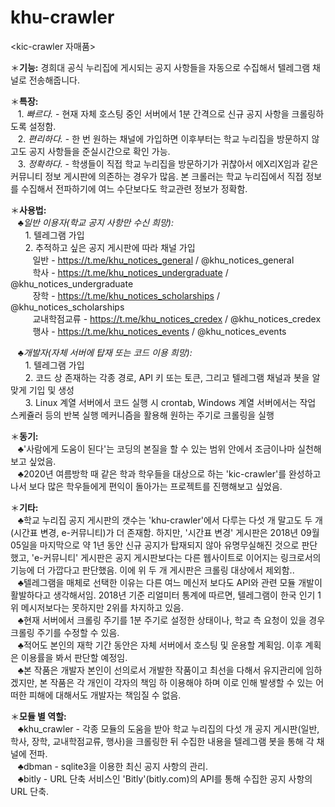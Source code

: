 # khu-crawler
<kic-crawler 자매품>

＊<b>기능:</b> 경희대 공식 누리집에 게시되는 공지 사항들을 자동으로 수집해서 텔레그램 채널로 전송해줍니다.<br>

＊<b>특장:</b><br>
&nbsp;&nbsp;&nbsp;1. <i>빠르다.</i> - 현재 자체 호스팅 중인 서버에서 1분 간격으로 신규 공지 사항을 크롤링하도록 설정함.<br>
&nbsp;&nbsp;&nbsp;2. <i>편리하다.</i> - 한 번 원하는 채널에 가입하면 이후부터는 학교 누리집을 방문하지 않고도 공지 사항들을 준실시간으로 확인 가능.<br>
&nbsp;&nbsp;&nbsp;3. <i>정확하다.</i> - 학생들이 직접 학교 누리집을 방문하기가 귀찮아서 에X리X임과 같은 커뮤니티 정보 게시판에 의존하는 경우가 많음. 본 크롤러는 학교 누리집에서 직접 정보를 수집해서 전파하기에 여느 수단보다도 학교관련 정보가 정확함.<br>

＊<b>사용법:</b><br>
   &nbsp;&nbsp;&nbsp;♣<i>일반 이용자(학교 공지 사항만 수신 희망):</i><br>
      &nbsp;&nbsp;&nbsp;&nbsp;&nbsp;&nbsp;1. 텔레그램 가입<br>
      &nbsp;&nbsp;&nbsp;&nbsp;&nbsp;&nbsp;2. 추적하고 싶은 공지 게시판에 따라 채널 가입<br>
         &nbsp;&nbsp;&nbsp;&nbsp;&nbsp;&nbsp;&nbsp;&nbsp;&nbsp;일반 - https://t.me/khu_notices_general  /  @khu_notices_general<br>
         &nbsp;&nbsp;&nbsp;&nbsp;&nbsp;&nbsp;&nbsp;&nbsp;&nbsp;학사 - https://t.me/khu_notices_undergraduate  /  @khu_notices_undergraduate<br>
         &nbsp;&nbsp;&nbsp;&nbsp;&nbsp;&nbsp;&nbsp;&nbsp;&nbsp;장학 - https://t.me/khu_notices_scholarships  /  @khu_notices_scholarships<br>
         &nbsp;&nbsp;&nbsp;&nbsp;&nbsp;&nbsp;&nbsp;&nbsp;&nbsp;교내학점교류 - https://t.me/khu_notices_credex  / @khu_notices_credex<br>
         &nbsp;&nbsp;&nbsp;&nbsp;&nbsp;&nbsp;&nbsp;&nbsp;&nbsp;행사 - https://t.me/khu_notices_events  / @khu_notices_events<br>
     
   &nbsp;&nbsp;&nbsp;♣<i>개발자(자체 서버에 탑재 또는 코드 이용 희망):</i><br>
      &nbsp;&nbsp;&nbsp;&nbsp;&nbsp;&nbsp;1. 텔레그램 가입<br>
      &nbsp;&nbsp;&nbsp;&nbsp;&nbsp;&nbsp;2. 코드 상 존재하는 각종 경로, API 키 또는 토큰, 그리고 텔레그램 채널과 봇을 알맞게 기입 및 생성<br>
      &nbsp;&nbsp;&nbsp;&nbsp;&nbsp;&nbsp;3. Linux 계열 서버에서 코드 실행 시 crontab, Windows 계열 서버에서는 작업 스케쥴러 등의 반복 실행 메커니즘을 활용해 원하는 주기로 크롤링을 실행<br>

＊<b>동기:</b><br>
&nbsp;&nbsp;&nbsp;♣'사람에게 도움이 된다'는 코딩의 본질을 할 수 있는 범위 안에서 조금이나마 실천해보고 싶었음.<br>
&nbsp;&nbsp;&nbsp;♣2020년 여름방학 때 같은 학과 학우들을 대상으로 하는 'kic-crawler'를 완성하고 나서 보다 많은 학우들에게 편익이 돌아가는 프로젝트를 진행해보고 싶었음.<br>

＊<b>기타:</b><br>
&nbsp;&nbsp;&nbsp;♣학교 누리집 공지 게시판의 갯수는 'khu-crawler'에서 다루는 다섯 개 말고도 두 개(시간표 변경, e-커뮤니티)가 더 존재함. 하지만, '시간표 변경' 게시판은 2018년 09월 05일을 마지막으로 약 1년 동안 신규 공지가 탑재되지 않아 유명무실해진 것으로 판단했고, 'e-커뮤니티' 게시판은 공지 게시판보다는 다른 웹사이트로 이어지는 링크로서의 기능에 더 가깝다고 판단했음. 이에 위 두 개 게시판은 크롤링 대상에서 제외함..<br>
&nbsp;&nbsp;&nbsp;♣텔레그램을 매체로 선택한 이유는 다른 여느 메신저 보다도 API와 관련 모듈 개발이 활발하다고 생각해서임. 2018년 기준 리얼미터 통계에 따르면, 텔레그램이 한국 인기 1위 메시저보다는 못하지만 2위를 차지하고 있음.<br>
&nbsp;&nbsp;&nbsp;♣현재 서버에서 크롤링 주기를 1분 주기로 설정한 상태이나, 학교 측 요청이 있을 경우 크롤링 주기를 수정할 수 있음.<br>
&nbsp;&nbsp;&nbsp;♣적어도 본인의 재학 기간 동안은 자체 서버에서 호스팅 및 운용할 계획임. 이후 계획은 이용률을 봐서 판단할 예정임.<br>
&nbsp;&nbsp;&nbsp;♣본 작품은 개발자 본인이 선의로서 개발한 작품이고 최선을 다해서 유지관리에 임하겠지만, 본 작품은 각 개인이 각자의 책임 하 이용해야 하며 이로 인해 발생할 수 있는 어떠한 피해에 대해서도 개발자는 책임질 수 없음.<br>


＊<b>모듈 별 역할:</b><br>
   &nbsp;&nbsp;&nbsp;♣khu_crawler - 각종 모듈의 도움을 받아 학교 누리집의 다섯 개 공지 게시판(일반, 학사, 장학, 교내학점교류, 행사)을 크롤링한 뒤 수집한 내용을 텔레그램 봇을 통해 각 채널에 전파.<br>
   &nbsp;&nbsp;&nbsp;♣dbman - sqlite3을 이용한 최신 공지 사항의 관리.<br>
   &nbsp;&nbsp;&nbsp;♣bitly - URL 단축 서비스인 'Bitly'(bitly.com)의 API를 통해 수집한 공지 사항의 URL 단축.<br>
